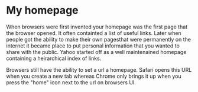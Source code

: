 # My homepage

When browsers were first invented your homepage was the first page that the browser opened. It often containted a list of useful links. Later when people got the ability to make their own pagesthat were permanently on the internet it became place to put personal information that you wanted to share with the public. Yahoo started off as a well maintenained homepage containing a heirarchical index of links.

Browsers still have the ability to set a url a homepage. Safari opens this URL when you create a new tab whereas Chrome only brings it up when you press the "home" icon next to the url on browsers UI.
